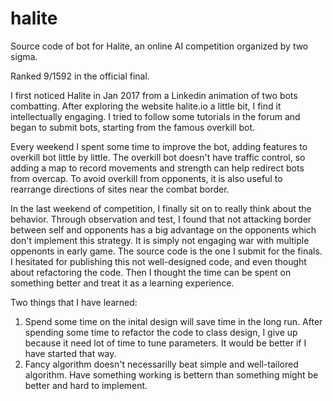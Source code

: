 # halite
Source code of bot for Halite, an online AI competition organized by two sigma.

Ranked 9/1592 in the official final.

I first noticed Halite in Jan 2017 from a Linkedin animation of two bots combatting. After exploring the website halite.io a little bit, I find it intellectually engaging. I tried to follow some tutorials in the forum and began to submit bots, starting from the famous overkill bot.

Every weekend I spent some time to improve the bot, adding features to overkill bot little by little. The overkill bot doesn't have traffic control, so adding a map to record movements and strength can help redirect bots from overcap. To avoid overkill from opponents, it is also useful to rearrange directions of sites near the combat border.

In the last weekend of competition, I finally sit on to really think about the behavior. Through observation and test, I found that not attacking border between self and opponents has a big advantage on the opponents which don't implement this strategy. It is simply not engaging war with multiple oppenonts in early game. The source code is the one I submit for the finals. I hesitated for publishing this not well-designed code, and even thought about refactoring the code. Then I thought the time can be spent on something better and treat it as a learning experience.

Two things that I have learned:
1) Spend some time on the inital design will save time in the long run. After spending some time to refactor the code to class design, I give up because it need lot of time to tune parameters. It would be better if I have started that way.
2) Fancy algorithm doesn't necessarilly beat simple and well-tailored algorithm. Have something working is bettern than something might be better and hard to implement.
